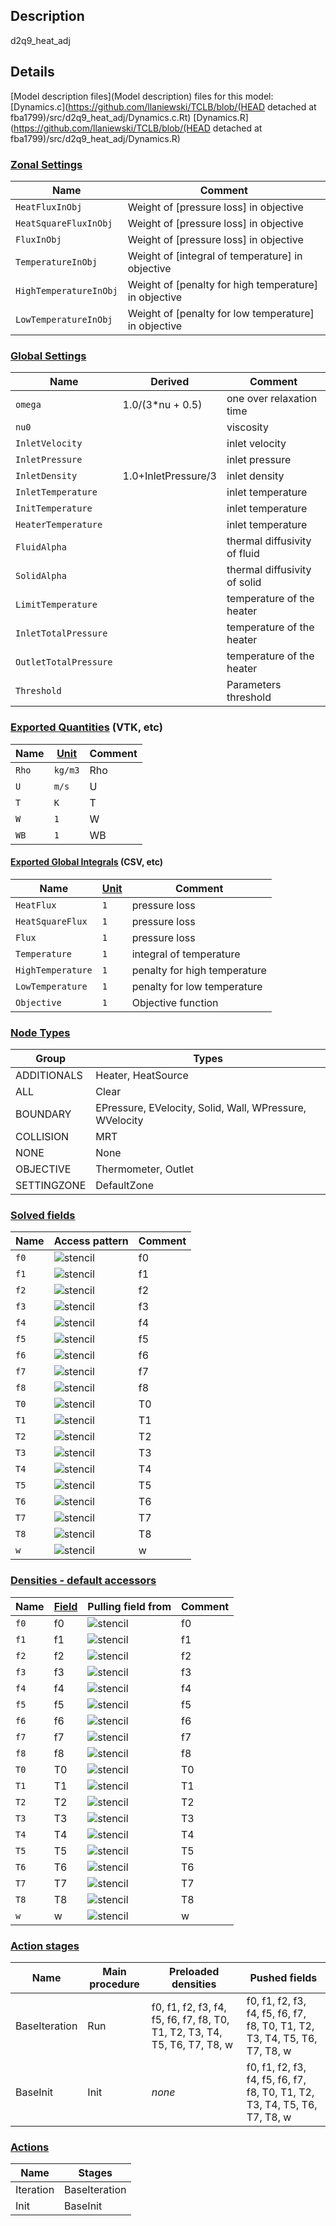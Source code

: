 

## Description
d2q9_heat_adj


## Details
[Model description files](Model description) files for this model:
[Dynamics.c](https://github.com/llaniewski/TCLB/blob/(HEAD detached at fba1799)/src/d2q9_heat_adj/Dynamics.c.Rt)
[Dynamics.R](https://github.com/llaniewski/TCLB/blob/(HEAD detached at fba1799)/src/d2q9_heat_adj/Dynamics.R)

### [Zonal Settings](Settings)

| Name | Comment |
| --- | --- |
|`HeatFluxInObj`|Weight of [pressure loss] in objective|
|`HeatSquareFluxInObj`|Weight of [pressure loss] in objective|
|`FluxInObj`|Weight of [pressure loss] in objective|
|`TemperatureInObj`|Weight of [integral of temperature] in objective|
|`HighTemperatureInObj`|Weight of [penalty for high temperature] in objective|
|`LowTemperatureInObj`|Weight of [penalty for low temperature] in objective|


### [Global Settings](Settings)

| Name | Derived | Comment |
| --- | --- | --- |
|`omega`|1.0/(3*nu + 0.5)|one over relaxation time|
|`nu0`||viscosity|
|`InletVelocity`||inlet velocity|
|`InletPressure`||inlet pressure|
|`InletDensity`|1.0+InletPressure/3|inlet density|
|`InletTemperature`||inlet temperature|
|`InitTemperature`||inlet temperature|
|`HeaterTemperature`||inlet temperature|
|`FluidAlpha`||thermal diffusivity of fluid|
|`SolidAlpha`||thermal diffusivity of solid|
|`LimitTemperature`||temperature of the heater|
|`InletTotalPressure`||temperature of the heater|
|`OutletTotalPressure`||temperature of the heater|
|`Threshold`||Parameters threshold|

### [Exported Quantities](Quantities) (VTK, etc)

| Name | [Unit](Units) | Comment |
| --- | --- | --- |
|`Rho`|`kg/m3`|Rho|
|`U`|`m/s`|U|
|`T`|`K`|T|
|`W`|`1`|W|
|`WB`|`1`|WB|

#### [Exported Global Integrals](Globals) (CSV, etc)

| Name | [Unit](Units) | Comment |
| --- | --- | --- |
|`HeatFlux`|`1`|pressure loss|
|`HeatSquareFlux`|`1`|pressure loss|
|`Flux`|`1`|pressure loss|
|`Temperature`|`1`|integral of temperature|
|`HighTemperature`|`1`|penalty for high temperature|
|`LowTemperature`|`1`|penalty for low temperature|
|`Objective`|`1`|Objective function|

### [Node Types](Node-Types)

| Group | Types |
| --- | --- |
|ADDITIONALS|Heater, HeatSource|
|ALL|Clear|
|BOUNDARY|EPressure, EVelocity, Solid, Wall, WPressure, WVelocity|
|COLLISION|MRT|
|NONE|None|
|OBJECTIVE|Thermometer, Outlet|
|SETTINGZONE|DefaultZone|

### [Solved fields](Fields)

| Name | Access pattern | Comment |
| --- | --- | --- |
|`f0`|![stencil](/images/st_a1p0p0p0p0p0p0.png)|f0|
|`f1`|![stencil](/images/st_a1n1p0p0n1p0p0.png)|f1|
|`f2`|![stencil](/images/st_a1p0n1p0p0n1p0.png)|f2|
|`f3`|![stencil](/images/st_a1p1p0p0p1p0p0.png)|f3|
|`f4`|![stencil](/images/st_a1p0p1p0p0p1p0.png)|f4|
|`f5`|![stencil](/images/st_a1n1n1p0n1n1p0.png)|f5|
|`f6`|![stencil](/images/st_a1p1n1p0p1n1p0.png)|f6|
|`f7`|![stencil](/images/st_a1p1p1p0p1p1p0.png)|f7|
|`f8`|![stencil](/images/st_a1n1p1p0n1p1p0.png)|f8|
|`T0`|![stencil](/images/st_a1p0p0p0p0p0p0.png)|T0|
|`T1`|![stencil](/images/st_a1n1p0p0n1p0p0.png)|T1|
|`T2`|![stencil](/images/st_a1p0n1p0p0n1p0.png)|T2|
|`T3`|![stencil](/images/st_a1p1p0p0p1p0p0.png)|T3|
|`T4`|![stencil](/images/st_a1p0p1p0p0p1p0.png)|T4|
|`T5`|![stencil](/images/st_a1n1n1p0n1n1p0.png)|T5|
|`T6`|![stencil](/images/st_a1p1n1p0p1n1p0.png)|T6|
|`T7`|![stencil](/images/st_a1p1p1p0p1p1p0.png)|T7|
|`T8`|![stencil](/images/st_a1n1p1p0n1p1p0.png)|T8|
|`w`|![stencil](/images/st_a1p0p0p0p0p0p0.png)|w|

### [Densities - default accessors](Densities)

| Name | [Field](Fields) | Pulling field from | Comment |
| --- | --- | --- | --- |
|`f0`|f0|![stencil](/images/st_a1p0p0p0p0p0p0.png)|f0|
|`f1`|f1|![stencil](/images/st_a1p1p0p0p1p0p0.png)|f1|
|`f2`|f2|![stencil](/images/st_a1p0p1p0p0p1p0.png)|f2|
|`f3`|f3|![stencil](/images/st_a1n1p0p0n1p0p0.png)|f3|
|`f4`|f4|![stencil](/images/st_a1p0n1p0p0n1p0.png)|f4|
|`f5`|f5|![stencil](/images/st_a1p1p1p0p1p1p0.png)|f5|
|`f6`|f6|![stencil](/images/st_a1n1p1p0n1p1p0.png)|f6|
|`f7`|f7|![stencil](/images/st_a1n1n1p0n1n1p0.png)|f7|
|`f8`|f8|![stencil](/images/st_a1p1n1p0p1n1p0.png)|f8|
|`T0`|T0|![stencil](/images/st_a1p0p0p0p0p0p0.png)|T0|
|`T1`|T1|![stencil](/images/st_a1p1p0p0p1p0p0.png)|T1|
|`T2`|T2|![stencil](/images/st_a1p0p1p0p0p1p0.png)|T2|
|`T3`|T3|![stencil](/images/st_a1n1p0p0n1p0p0.png)|T3|
|`T4`|T4|![stencil](/images/st_a1p0n1p0p0n1p0.png)|T4|
|`T5`|T5|![stencil](/images/st_a1p1p1p0p1p1p0.png)|T5|
|`T6`|T6|![stencil](/images/st_a1n1p1p0n1p1p0.png)|T6|
|`T7`|T7|![stencil](/images/st_a1n1n1p0n1n1p0.png)|T7|
|`T8`|T8|![stencil](/images/st_a1p1n1p0p1n1p0.png)|T8|
|`w`|w|![stencil](/images/st_a1p0p0p0p0p0p0.png)|w|

### [Action stages](Stages)

| Name | Main procedure | Preloaded densities | Pushed fields |
| --- | --- | --- | --- |
|BaseIteration|Run|f0, f1, f2, f3, f4, f5, f6, f7, f8, T0, T1, T2, T3, T4, T5, T6, T7, T8, w|f0, f1, f2, f3, f4, f5, f6, f7, f8, T0, T1, T2, T3, T4, T5, T6, T7, T8, w|
|BaseInit|Init|_none_|f0, f1, f2, f3, f4, f5, f6, f7, f8, T0, T1, T2, T3, T4, T5, T6, T7, T8, w|


### [Actions](Stages)

| Name | Stages |
| --- | --- |
|Iteration|BaseIteration|
|Init|BaseInit|


